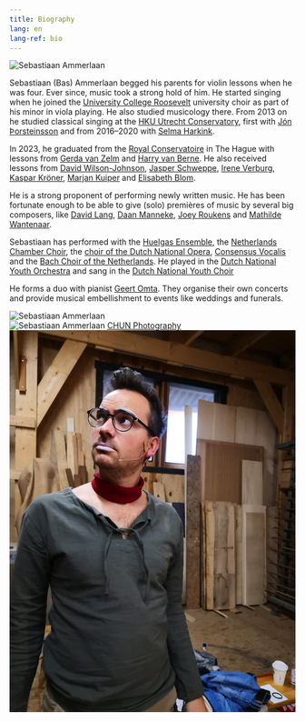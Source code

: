 ```yaml
---
title: Biography
lang: en
lang-ref: bio
---
```


<img src="/images/bio_rechts.jpg" alt="Sebastiaan Ammerlaan" class="fr w-third ml-auto br-100">

Sebastiaan (Bas) Ammerlaan begged his parents for violin lessons when he was four. Ever since, music took a strong hold of him. He started singing when he joined the [University College Roosevelt](https://www.ucr.nl) university choir as part of his minor in viola playing. He also studied musicology there. From 2013 on he studied classical singing at the [HKU Utrecht Conservatory](https://www.hku.nl/en/study-at-hku/utrechts-conservatorium), first with [Jón Þorsteinsson](https://www.jonthorsteinsson.com) and from 2016–2020 with [Selma Harkink](http://www.selmaharkink.com). 

In 2023, he graduated from the [Royal Conservatoire](https://www.koncon.nl) in The Hague with lessons from [Gerda van Zelm](https://nl.linkedin.com/in/gerdavanzelm) and [Harry van Berne](https://www.koxvocaal.nl/vocalist/harry-van-berne). He also received lessons from [David Wilson-Johnson](https://davidwilsonjohnson.eu), [Jasper Schweppe](https://www.jasperschweppe.nl/), [Irene Verburg](http://www.ireneverburg.nl), [Kaspar Kröner](http://kasparkroener.weebly.com/), [Marjan Kuiper](http://www.marjankuiper.nl) and [Elisabeth Blom](https://www.elisabethblom.nl).

He is a strong proponent of performing newly written music. He has been fortunate enough to be able to give (solo) premières of music by several big composers, like [David Lang](https://davidlangmusic.com/), [Daan Manneke](https://www.daanmanneke.nl/), [Joey Roukens](https://joeyroukens.com/) and [Mathilde Wantenaar](https://donemus.nl/composer/mathilde-wantenaar/). 

Sebastiaan has performed with the [Huelgas Ensemble](https://www.huelgasensemble.be/), the [Netherlands Chamber Choir](https://www.nederlandskamerkoor.nl/), the [choir of the Dutch National Opera](https://www.operaballet.nl/koor-van-de-nationale-opera-0), [Consensus Vocalis](https://consensusvocalis.nl/) and the [Bach Choir of the Netherlands](https://beleefklassiek.nl/The-Bach-Choir-Orchestra-of-the-Netherlands). He played in the [Dutch National Youth Orchestra](https://www.jeugdorkest.nl) and sang in the [Dutch National Youth Choir](http://www.nationalekoren.nl/)

He forms a duo with pianist [Geert Omta](https://www.geertomta.nl/). They organise their own concerts and provide musical embellishment to events like weddings and funerals.

<div class="mw9 center ph3-ns mt5">
  <div class="cf ph2-ns">
    <div class="fl w-100 w-third-ns pa2">
      <img src="/images/actiefoto.jpg" alt="Sebastiaan Ammerlaan" class="br3">
    </div>
    <div class="fl w-100 w-third-ns pa2 tr f7">
      <img src="/images/nnknxt_Bas002.jpg" alt="Sebastiaan Ammerlaan" class="br3">
      <a href=https://bettercallchun.com target='_blank' rel='noopener noreferrer'>CHUN Photography</a>
    </div>
    <div class="fl w-100 w-third-ns pa2">
      <img src="/images/GrowingMusic2022.jpg" alt="Sebastiaan Ammerlaan" class="br3">
    </div>
  </div>
</div>
